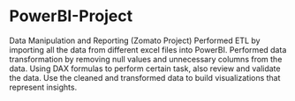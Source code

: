 # PowerBI-Project
Data Manipulation and Reporting (Zomato Project)
Performed ETL by importing all the data from different excel files into PowerBI.
Performed data transformation by removing null values and unnecessary columns from the data.
Using DAX formulas to perform certain task, also review and validate the data.
Use the cleaned and transformed data to build visualizations that represent insights.
